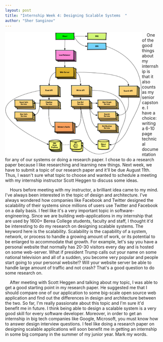 ```yaml
---
layout: post
title: "Internship Week 4: Designing Scalable Systems  "
author: "Sher Sanginov"
---
```



<img class="img-responsive" src="/assets/img/intern8.png" alt="Drawing" style="width: 450px; height: 400px; display: block; float:left; ">

&nbsp;&nbsp;&nbsp;&nbsp;One of the good things about my internship is that it also counts as my senior capstone. I have a choice: writing a 6-10 page technical documentation for any of our systems or doing a research paper. I chose to do a research paper because I like researching and learning new things. Next week, we have to submit a topic of our research paper and it'll be due August 11th. Thus, I wasn't sure what topic to choose and wanted to schedule a meeting with my internship instructor Scott Heggen to discuss some ideas.

&nbsp;&nbsp;&nbsp;&nbsp;Hours before meeting with my instructor, a brilliant idea came to my mind. I've always been interested in the topic of design and architecture. I've always wondered how companies like Facebook and Twitter designed the scalability of their systems since millions of users use Twitter and Facebook on a daily basis. I feel like it's a very important topic in software-engineering. Since we are building web-applications in my internship that are used by 1600+ Berea College students, faculty and staff, I thought it'd be interesting to do my research on designing scalable systems. The keyword here is the scalability. Scalability is the capability of a system, network, or process to handle a growing amount of work, or its potential to be enlarged to accommodate that growth. For example, let's say you have a personal website that normally has 20-30 visitors every day and is hosted on some web-server. What if president Trump calls out your name on some national television and all of a sudden, you become very popular and people start going to your personal website!? Will your website server be able to handle large amount of traffic and not crash? That's a good question to do some research on.

&nbsp;&nbsp;&nbsp;&nbsp;After meeting with Scott Heggen and talking about my topic, I was able to get a good starting point in my research paper. He suggested me that I should compare one of our application to some big-scale open source web application and find out the differences in design and architecture between the two. So far, I'm really passionate about this topic and I'm sure it'd benefit me in future. I think being able to design a scalable system is a very good skill for every software developer. Moreover, in order to get an internship in big tech companies like Google, Microsoft, you must know how to answer design interview questions. I feel like doing a research paper on designing scalable applications will soon benefit me in getting an internship in some big company in the summer of my junior year. Mark my words.




&nbsp;&nbsp;&nbsp;&nbsp;
